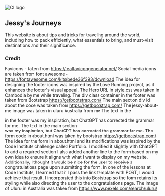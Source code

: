 ![CI logo](https://codeinstitute.s3.amazonaws.com/fullstack/ci_logo_small.png)
## Jessy's Journeys 
This website is about tips and tricks for traveling around the world, including how to pack efficiently, what essentials to bring, and must-visit destinations and their significance.

### Credit
Favicons - taken from https://realfavicongenerator.net/
Social media icons are taken from font awesome - https://fontawesome.com/kits/bede36f393/download
The idea for designing the footer icons was inspired by the Love Running project, as it enhances the footer's visual appeal.
The Hero URL in style.css was taken in Cambodia by me while traveling.
The div class container in the footer was taken from Bootstrap https://getbootstrap.com/
The main section div id about the code was taken from https://getbootstrap.com/
The jessy-about-me image was taken in uluru Australia from me
The text in the <div class="container"> in the footer was my inspiration, but ChatGPT has corrected the grammar for me.
The text in the main section <div id="about"> was my inspiration, but ChatGPT has corrected the grammar for me.
The form code in about.html was taken by bootstrap https://getbootstrap.com/
The idea for the form in about.html and its modifications was inspired by the Code Institute challenge called Portfolio. I modified it slightly with ChatGPT to add a required section I also added another line to the form based on my own idea to ensure it aligns with what I want to display on my website. Additionally, I thought it would be nice for the user to receive a congratulations page upon submitting the form. In one of the lessons at Code Institute, I learned that if I pass the link template with POST, I would achieve that result. I incorporated this into Bootstrap so the form retains its styling while also directing the user to the congratulations page.
The image of Uluru in Australia was taken from https://www.pexels.com/search/uluru/





